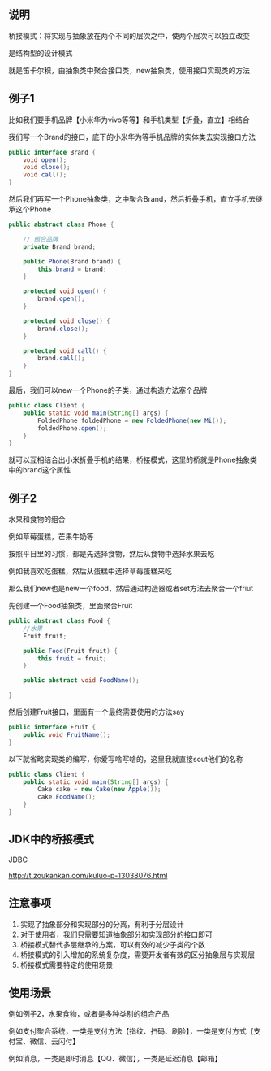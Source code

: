 ## 说明

桥接模式：将实现与抽象放在两个不同的层次之中，使两个层次可以独立改变

是结构型的设计模式

就是笛卡尔积，由抽象类中聚合接口类，new抽象类，使用接口实现类的方法

## 例子1

比如我们要手机品牌【小米华为vivo等等】和手机类型【折叠，直立】相结合



我们写一个Brand的接口，底下的小米华为等手机品牌的实体类去实现接口方法

```java
public interface Brand {
    void open();
    void close();
    void call();
}
```



然后我们再写一个Phone抽象类，之中聚合Brand，然后折叠手机，直立手机去继承这个Phone

```java
public abstract class Phone {

    // 组合品牌
    private Brand brand;

    public Phone(Brand brand) {
        this.brand = brand;
    }

    protected void open() {
        brand.open();
    }

    protected void close() {
        brand.close();
    }

    protected void call() {
        brand.call();
    }
}
```

最后，我们可以new一个Phone的子类，通过构造方法塞个品牌

```java
public class Client {
    public static void main(String[] args) {
        FoldedPhone foldedPhone = new FoldedPhone(new Mi());
        foldedPhone.open();
    }
}
```

就可以互相结合出小米折叠手机的结果，桥接模式，这里的桥就是Phone抽象类中的brand这个属性



## 例子2

水果和食物的组合

例如草莓蛋糕，芒果牛奶等

按照平日里的习惯，都是先选择食物，然后从食物中选择水果去吃

例如我喜欢吃蛋糕，然后从蛋糕中选择草莓蛋糕来吃

那么我们new也是new一个food，然后通过构造器或者set方法去聚合一个friut



先创建一个Food抽象类，里面聚合Fruit

```java
public abstract class Food {
    //水果
    Fruit fruit;

    public Food(Fruit fruit) {
        this.fruit = fruit;
    }

    public abstract void FoodName();

}
```

然后创建Fruit接口，里面有一个最终需要使用的方法say

```java
public interface Fruit {
    public void FruitName();
}
```

以下就省略实现类的编写，你爱写啥写啥的，这里我就直接sout他们的名称

```java
public class Client {
    public static void main(String[] args) {
        Cake cake = new Cake(new Apple());
        cake.FoodName();
    }
}
```



## JDK中的桥接模式

JDBC

http://t.zoukankan.com/kuluo-p-13038076.html



## 注意事项

1. 实现了抽象部分和实现部分的分离，有利于分层设计
2. 对于使用者，我们只需要知道抽象部分和实现部分的接口即可
3. 桥接模式替代多层继承的方案，可以有效的减少子类的个数
4. 桥接模式的引入增加的系统复杂度，需要开发者有效的区分抽象层与实现层
5. 桥接模式需要特定的使用场景

## 使用场景

例如例子2，水果食物，或者是多种类别的组合产品

例如支付聚合系统，一类是支付方法【指纹、扫码、刷脸】，一类是支付方式【支付宝、微信、云闪付】

例如消息，一类是即时消息【QQ、微信】，一类是延迟消息【邮箱】